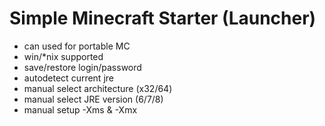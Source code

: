 Simple Minecraft Starter (Launcher)
=========

 * can used for portable MC
 * win/*nix supported
 * save/restore login/password
 * autodetect current jre
 * manual select architecture (x32/64)
 * manual select JRE version (6/7/8)
 * manual setup -Xms & -Xmx